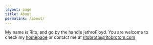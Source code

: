 ```yaml
---
layout: page
title: About
permalink: /about/
---
```


My name is Rito, and go by the handle jethroFloyd. 
You are welcome to check my [homepage](http://www.ritobrotom.com) or contact me at
[ritobroto@ritobrotom.com](mailto:ritobroto[at]ritobrotom[dot]com)
